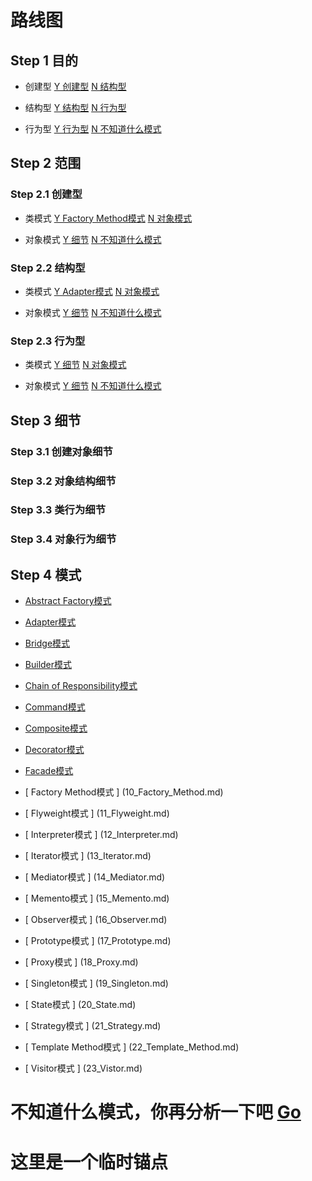 # <span id="road_of_start">路线图</span>

## Step 1 目的

- <span id="Create">创建型</span> [Y 创建型](#Sphere_of_Create) [N 结构型](#Struct)

- <span id="Struct">结构型</span> [Y 结构型](#Sphere_of_Struct) [N 行为型](#Behavioral)

- <span id="Behavioral">行为型</span> [Y 行为型](#Sphere_of_Behavioral) [N 不知道什么模式](#Unknown)


## Step 2 范围

### <span id="Sphere_of_Create">Step 2.1 创建型 </span>

- <span id="Create_Class">类模式</span> [Y Factory Method模式](#Factory_Method) [N 对象模式](#Create_Object)

- <span id="Create_Object">对象模式</span> [Y 细节](#Detail_of_Create_Object) [N 不知道什么模式](#Unknown)

### <span id="Sphere_of_Struct">Step 2.2 结构型 </span>

- <span id="Struct_of_Class">类模式</span> [Y Adapter模式](#Adapter) [N 对象模式](#Struct_of_Object)

- <span id="Struct_of_Object">对象模式</span> [Y 细节](#Detail_of_Struct_Object) [N 不知道什么模式](#Unknown)

### <span id="Sphere_of_Behavioral">Step 2.3 行为型 </span>

- <span id="Behavioral_of_Class">类模式</span> [Y 细节](#Detail_of_Behavioral_Class) [N 对象模式](#Behavioral_of_Object)

- <span id="Behavioral_of_Object">对象模式</span> [Y 细节](#Detail_of_Behavioral_Object) [N 不知道什么模式](#Unknown)

## Step 3 细节

### <span id="Detail_of_Create_Object"> Step 3.1 创建对象细节 </span>

### <span id="Detail_of_Struct_Object"> Step 3.2 对象结构细节 </span>

### <span id="Detail_of_Behavioral_Class"> Step 3.3 类行为细节 </span>

### <span id="Detail_of_Behavioral_Object"> Step 3.4 对象行为细节 </span>


## Step 4 模式

- [ <span id="Abstract_Factory">Abstract Factory模式</span> ](01_Abstract_Factory.md)

- [ <span id="Adapter">Adapter模式</span> ](02_Adapter.md)

- [ <span id="Bridge">Bridge模式</span> ](03_Bridge.md)

- [ <span id="Builder">Builder模式</span> ](04_Builder.md)

- [ <span id="Chain_of_Responsibility">Chain of Responsibility模式</span> ](05_Chain_of_Responsibility.md)

- [ <span id="Command">Command模式</span> ](06_Command.md)

- [ <span id="Composite">Composite模式</span> ](07_Composite.md)

- [ <span id="Decorator">Decorator模式</span> ](08_Decorator.md)

- [ <span id="Facade">Facade模式</span> ](09_Facade.md)

- [ <span id="Factory_Method">Factory Method模式</span> ] (10_Factory_Method.md)

- [ <span id="Flyweight">Flyweight模式</span> ] (11_Flyweight.md)

- [ <span id="Interpreter">Interpreter模式</span> ] (12_Interpreter.md)

- [ <span id="Iterator">Iterator模式</span> ] (13_Iterator.md)

- [ <span id="Mediator">Mediator模式</span> ] (14_Mediator.md)

- [ <span id="Memento">Memento模式</span> ] (15_Memento.md)

- [ <span id="Observer">Observer模式</span> ] (16_Observer.md)

- [ <span id="Prototype">Prototype模式</span> ] (17_Prototype.md)

- [ <span id="Proxy">Proxy模式</span> ] (18_Proxy.md)

- [ <span id="Singleton">Singleton模式</span> ] (19_Singleton.md)

- [ <span id="State">State模式</span> ] (20_State.md)

- [ <span id="Strategy">Strategy模式</span> ] (21_Strategy.md)

- [ <span id="Template_Method">Template Method模式</span> ] (22_Template_Method.md)

- [ <span id="Visitor">Visitor模式</span> ] (23_Vistor.md)



# <span id="Unknown"> 不知道什么模式，你再分析一下吧</span> [Go](#road_of_start)

# <span id="temp"> 这里是一个临时锚点 </span>
